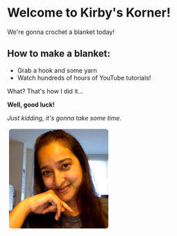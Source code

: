 # Welcome to Kirby's Korner!

We're gonna crochet a blanket today!

## How to make a blanket:

- Grab a hook and some yarn
- Watch hundreds of hours of YouTube tutorials! 

What? That's how I did it...


**Well, good luck!** 

_Just kidding, it's gonna take some time._

![alt text](https://github.com/iwilliams83/Kirbys-Korner/blob/master/my-photo.png)





